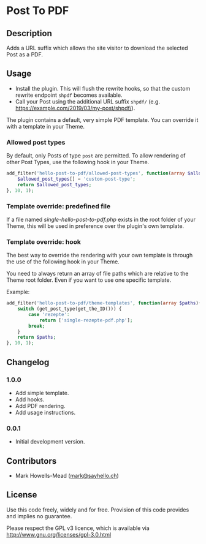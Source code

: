 # Post To PDF

## Description

Adds a URL suffix which allows the site visitor to download the selected Post as a PDF.

## Usage

* Install the plugin. This will flush the rewrite hooks, so that the custom rewrite endpoint `shpdf` becomes available.
* Call your Post using the additional URL suffix `shpdf/` (e.g. https://example.com/2019/03/my-post/shpdf/).

The plugin contains a default, very simple PDF template. You can override it with a template in your Theme.

### Allowed post types

By default, only Posts of type `post` are permitted. To allow rendering of other Post Types, use the following hook in your Theme.

```php
add_filter('hello-post-to-pdf/allowed-post-types', function(array $allowed_post_types){
	$allowed_post_types[] = 'custom-post-type';
	return $allowed_post_types;
}, 10, 1);
```

### Template override: predefined file

If a file named _single-hello-post-to-pdf.php_ exists in the root folder of your Theme, this will be used in preference over the plugin's own template.

### Template override: hook

The best way to override the rendering with your own template is through the use of the following hook in your Theme.

You need to always return an array of file paths which are relative to the Theme root folder. Even if you want to use one specific template.

Example:

```php
add_filter('hello-post-to-pdf/theme-templates', function(array $paths){
	switch (get_post_type(get_the_ID())) {
		case 'rezepte':
			return ['single-rezepte-pdf.php'];
		break;
	}
	return $paths;
}, 10, 1);
```

## Changelog

### 1.0.0

* Add simple template.
* Add hooks.
* Add PDF rendering.
* Add usage instructions.

### 0.0.1

* Initial development version.

## Contributors

* Mark Howells-Mead (mark@sayhello.ch)

## License

Use this code freely, widely and for free. Provision of this code provides and implies no guarantee.

Please respect the GPL v3 licence, which is available via http://www.gnu.org/licenses/gpl-3.0.html